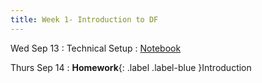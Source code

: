 ```yaml
---
title: Week 1- Introduction to DF
---
```


Wed Sep 13
: Technical Setup
  : [Notebook](/assets/images/Lecture1.ipynb.zip)

Thurs Sep 14
: **Homework**{: .label .label-blue }Introduction



<!-- 
Sep 30
: [Variables & Objects](#)
  : [1.2](#), [2.1](#)

Oct 1
: **Lab**{: .label .label-purple } [Intro to Java](#)

Oct 2
: [Tracing, IntLists, & Recursion](#)
  : [2.1](#)
: **HW 1 due**{: .label .label-red } -->

